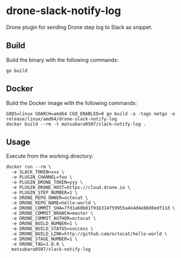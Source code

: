 # drone-slack-notify-log

Drone plugin for sending Drone step log to Slack as snippet.

## Build

Build the binary with the following commands:

```
go build
```

## Docker

Build the Docker image with the following commands:

```
GOOS=linux GOARCH=amd64 CGO_ENABLED=0 go build -a -tags netgo -o release/linux/amd64/drone-slack-notify-log
docker build --rm -t matsubara0507/slack-notify-log .
```

## Usage

Execute from the working directory:

```
docker run --rm \
  -e SLACK_TOKEN=xxx \
  -e PLUGIN_CHANNEL=foo \
  -e PLUGIN_DRONE_TOKEN=yyy \
  -e PLUGIN_DRONE_HOST=https://cloud.drone.io \
  -e PLUGIN_STEP_NUMBER=1 \
  -e DRONE_REPO_OWNER=octocat \
  -e DRONE_REPO_NAME=hello-world \
  -e DRONE_COMMIT_SHA=7fd1a60b01f91b314f59955a4e4d4e80d8edf11d \
  -e DRONE_COMMIT_BRANCH=master \
  -e DRONE_COMMIT_AUTHOR=octocat \
  -e DRONE_BUILD_NUMBER=1 \
  -e DRONE_BUILD_STATUS=success \
  -e DRONE_BUILD_LINK=http://github.com/octocat/hello-world \
  -e DRONE_STAGE_NUMBER=1 \
  -e DRONE_TAG=1.0.0 \
  matsubara0507/slack-notify-log
```
